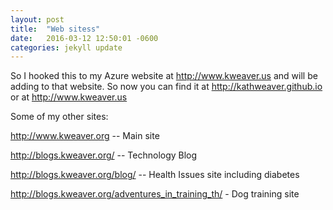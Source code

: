 ```yaml
---
layout: post
title:  "Web sitess"
date:   2016-03-12 12:50:01 -0600
categories: jekyll update
---
```


So I hooked this to my Azure website at http://www.kweaver.us and will be adding to that website.  So now you can find it at http://kathweaver.github.io or at http://www.kweaver.us

Some of my other sites:

http://www.kweaver.org  -- Main site

http://blogs.kweaver.org/ -- Technology Blog

http://blogs.kweaver.org/blog/ -- Health Issues site including diabetes

http://blogs.kweaver.org/adventures_in_training_th/ - Dog training site
